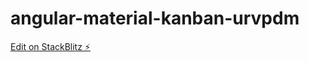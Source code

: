 # angular-material-kanban-urvpdm

[Edit on StackBlitz ⚡️](https://stackblitz.com/edit/angular-material-kanban-urvpdm)